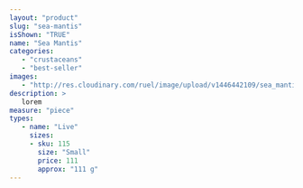 ```yaml
---
layout: "product"
slug: "sea-mantis"
isShown: "TRUE"
name: "Sea Mantis"
categories:
   - "crustaceans"
   - "best-seller"
images:
   - "http://res.cloudinary.com/ruel/image/upload/v1446442109/sea_mantis_b0yzos.jpg"
description: >
   lorem
measure: "piece"
types: 
   - name: "Live"
     sizes: 
     - sku: 115
       size: "Small"
       price: 111
       approx: "111 g"
---
```

